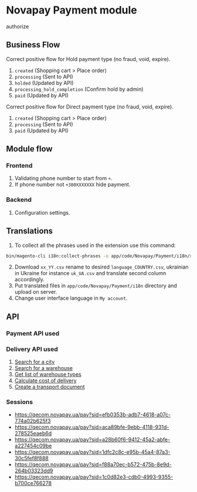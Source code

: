 # Novapay Payment module

authorize

## Business Flow

Correct positive flow for Hold payment type (no fraud, void, expire).
1. `created` (Shopping cart > Place order)
2. `processing` (Sent to API)
3. `holded` (Updated by API)
4. `processing_hold_completion` (Confirm hold by admin)
5. `paid` (Updated by API)

Correct positive flow for Direct payment type (no fraud, void, expire).
1. `created` (Shopping cart > Place order)
2. `processing` (Sent to API)
3. `paid` (Updated by API)

## Module flow

### Frontend
1. Validating phone number to start from `+`.
2. If phone number not `+380XXXXXXX` hide payment. 

### Backend
1. Configuration settings.


## Translations
1. To collect all the phrases used in the extension use this command:
```bash
bin/magento-cli i18n:collect-phrases -o app/code/Novapay/Payment/i18n/xx_YY.csv app/code/Novapay/Payment/
```
2. Download `xx_YY.csv` rename to desired `language_COUNTRY.csv`, ukrainian in Ukraine for instance `uk_UA.csv` and translate second column accordingly.
3. Put translated files in `app/code/Novapay/Payment/i18n` directory and upload on server.
4. Change user interface language in `My account`.

## API

### Payment API used

### Delivery API used

1. [Search for a city](https://devcenter.novaposhta.ua/docs/services/556d7ccaa0fe4f08e8f7ce43/operations/556d885da0fe4f08e8f7ce46)
2. [Search for a warehouse](https://devcenter.novaposhta.ua/docs/services/556d7ccaa0fe4f08e8f7ce43/operations/556d8211a0fe4f08e8f7ce45)
3. [Get list of warehouse types](https://devcenter.novaposhta.ua/docs/services/556d7ccaa0fe4f08e8f7ce43/operations/556d8211a0fe4f08e8f7ce45)
4. [Calculate cost of delivery](https://devcenter.novaposhta.ua/docs/services/556eef34a0fe4f02049c664e/operations/55702ee2a0fe4f0cf4fc53ef)
5. [Create a transport document](https://devcenter.novaposhta.ua/docs/services/556eef34a0fe4f02049c664e/operations/56261f14a0fe4f1e503fe187)


### Sessions
- https://qecom.novapay.ua/pay?sid=efb0353b-adb7-4618-a07c-774a02b625f3
- https://qecom.novapay.ua/pay?sid=aca89bfe-9ebb-4118-931d-278525eaeb6d
- https://qecom.novapay.ua/pay?sid=a28b60f6-9412-45a2-abfe-a227454c09be
- https://qecom.novapay.ua/pay?sid=1dfc2c8c-e95b-45a4-87a3-30c5fef8f888
- https://qecom.novapay.ua/pay?sid=f88a70ec-b572-475b-8e9d-264b03323dd9
- https://qecom.novapay.ua/pay?sid=1c0d82e3-cdb0-4993-9355-b700ce766278
